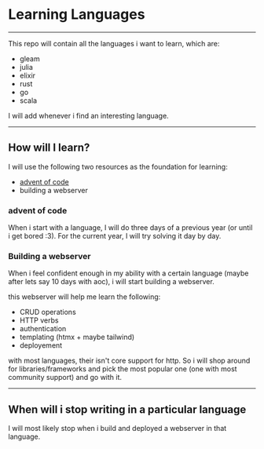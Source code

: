 # Learning Languages

<hr>

This repo will contain all the languages i want to learn, which are:
- gleam
- julia
- elixir
- rust
- go
- scala

I will add whenever i find an interesting language.
<hr>

## How will I learn?

I will use the following two resources as the foundation for learning:
- [advent of code](https://adventofcode.com/)
- building a webserver


### advent of code 

When i start with a language, I will do three days of a previous year (or until i get bored :3).
For the current year, I will try solving it day by day.

### Building a webserver

When i feel confident enough in my ability with a certain language (maybe after lets say 10 days with aoc), i will start building a webserver.

this webserver will help me learn the following:
- CRUD operations
- HTTP verbs
- authentication
- templating (htmx + maybe tailwind)
- deployement

with most languages, their isn't core support for http. So i will shop around for libraries/frameworks and pick the most popular one (one with most community support) and go with it.

<hr>

## When will i stop writing in a particular language

I will most likely stop when i build and deployed a webserver in that language.

